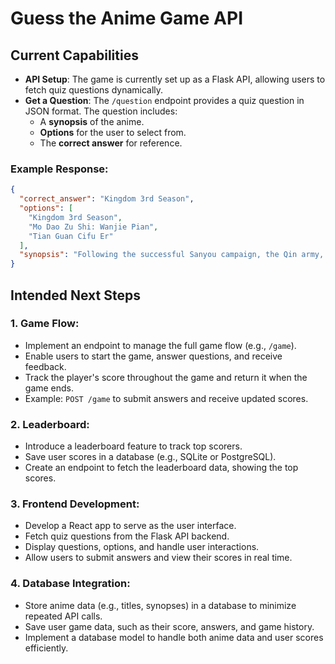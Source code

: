 # Guess the Anime Game API

## Current Capabilities

- **API Setup**: The game is currently set up as a Flask API, allowing users to fetch quiz questions dynamically.
- **Get a Question**: The `/question` endpoint provides a quiz question in JSON format. The question includes:
  - A **synopsis** of the anime.
  - **Options** for the user to select from.
  - The **correct answer** for reference.

### Example Response:

```json
{
  "correct_answer": "Kingdom 3rd Season",
  "options": [
    "Kingdom 3rd Season",
    "Mo Dao Zu Shi: Wanjie Pian",
    "Tian Guan Cifu Er"
  ],
  "synopsis": "Following the successful Sanyou campaign, the Qin army, including 1,000-Man Commander Xin, inches ever closer to fulfilling King Ying Zheng's dream of unifying China..."
}
```
## Intended Next Steps

### 1. **Game Flow**:
   - Implement an endpoint to manage the full game flow (e.g., `/game`).
   - Enable users to start the game, answer questions, and receive feedback.
   - Track the player's score throughout the game and return it when the game ends.
   - Example: `POST /game` to submit answers and receive updated scores.

### 2. **Leaderboard**:
   - Introduce a leaderboard feature to track top scorers.
   - Save user scores in a database (e.g., SQLite or PostgreSQL).
   - Create an endpoint to fetch the leaderboard data, showing the top scores.

### 3. **Frontend Development**:
   - Develop a React app to serve as the user interface.
   - Fetch quiz questions from the Flask API backend.
   - Display questions, options, and handle user interactions.
   - Allow users to submit answers and view their scores in real time.

### 4. **Database Integration**:
   - Store anime data (e.g., titles, synopses) in a database to minimize repeated API calls.
   - Save user game data, such as their score, answers, and game history.
   - Implement a database model to handle both anime data and user scores efficiently.
